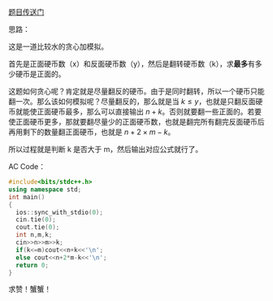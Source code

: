 [题目传送门](https://www.luogu.com.cn/problem/AT1367)

思路：

这是一道比较水的贪心加模拟。

首先是正面硬币数（x）和反面硬币数（y），然后是翻转硬币数（k），求**最多**有多少硬币是正面的。

这题如何贪心呢？肯定就是尽量翻反的硬币。由于是同时翻转，所以一个硬币只能翻一次。那么该如何模拟呢？尽量翻反的，那么就是当 $k\leq y$，也就是只翻反面硬币就能使正面硬币最多，那么可以直接输出 $n+k$。否则就要翻一些正面的。若要使正面硬币更多，那就要翻尽量少的正面硬币数，也就是翻完所有翻完反面硬币后再用剩下的数量翻正面硬币，也就是 $n+2\times m-k$。

所以过程就是判断 k 是否大于 m，然后输出对应公式就行了。

AC Code：

```cpp
#include<bits/stdc++.h>
using namespace std;
int main()
{
  ios::sync_with_stdio(0);
  cin.tie(0);
  cout.tie(0);
  int n,m,k;
  cin>>n>>m>>k;
  if(k<=m)cout<<n+k<<'\n';
  else cout<<n+2*m-k<<'\n';
  return 0;
}

```

求赞！蟹蟹！